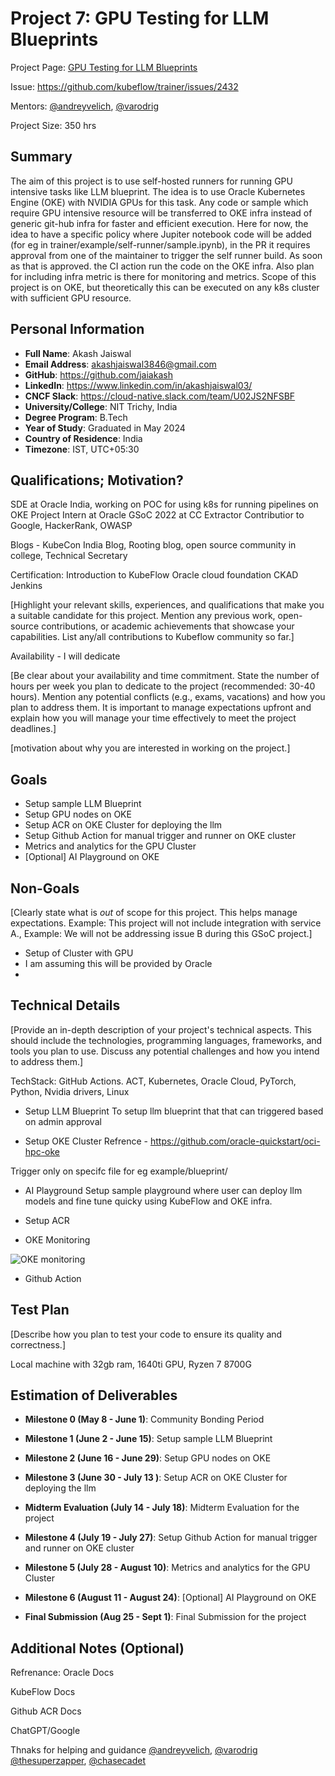 
#  Project 7: GPU Testing for LLM Blueprints

Project Page: [GPU Testing for LLM Blueprints](https://www.kubeflow.org/events/gsoc-2025/#project-7-gpu-testing-for-llm-blueprints)

Issue: https://github.com/kubeflow/trainer/issues/2432

Mentors:  [@andreyvelich](https://github.com/andreyvelich), [@varodrig](https://github.com/varodrig)

Project Size:  350 hrs

## Summary

The aim of this project is to use self-hosted runners for running GPU intensive tasks like LLM blueprint. The idea is to use Oracle Kubernetes Engine (OKE) with NVIDIA GPUs for this task. Any code or sample which require GPU intensive resource will be transferred to OKE infra instead of generic git-hub infra for faster and efficient execution. Here for now, the idea to have a specific policy where Jupiter notebook code will be added (for eg in trainer/example/self-runner/sample.ipynb), in the PR it requires approval from one of the maintainer to trigger the self runner build. As soon as that is approved. the CI action run the code on the OKE infra. Also plan for including infra metric is there for monitoring and metrics.
Scope of this project is on OKE, but theoretically this can be executed on any k8s cluster with sufficient GPU resource.

## Personal Information

- **Full Name**: Akash Jaiswal
- **Email Address**: akashjaiswal3846@gmail.com
- **GitHub**: https://github.com/jaiakash
- **LinkedIn**: https://www.linkedin.com/in/akashjaiswal03/
- **CNCF Slack**: https://cloud-native.slack.com/team/U02JS2NFSBF
- **University/College**: NIT Trichy, India
- **Degree Program**: B.Tech
- **Year of Study**: Graduated in May 2024
- **Country of Residence**: India
- **Timezone**: IST, UTC+05:30

## Qualifications; Motivation?

SDE at Oracle India, working on POC for using k8s for running pipelines on OKE
Project Intern at Oracle
GSoC 2022 at CC Extractor
Contributior to Google, HackerRank, OWASP

Blogs - KubeCon India Blog, Rooting blog, open source community in college, Technical Secretary 

Certification: Introduction to KubeFlow
Oracle cloud foundation
CKAD
Jenkins

[Highlight your relevant skills, experiences, and qualifications that make you a suitable candidate for this project. Mention any previous work, open-source contributions, or academic achievements that showcase your capabilities. List any/all contributions to Kubeflow community so far.]

Availability - I will dedicate 

[Be clear about your availability and time commitment. State the number of hours per week you plan to dedicate to the project (recommended: 30-40 hours). Mention any potential conflicts (e.g., exams, vacations) and how you plan to address them. It is important to manage expectations upfront and explain how you will manage your time effectively to meet the project deadlines.]

[motivation about why you are interested in working on the project.]

## Goals
- Setup sample LLM Blueprint 
- Setup GPU nodes on OKE
- Setup ACR on OKE Cluster for deploying the llm
- Setup Github Action for manual trigger and runner on OKE cluster
- Metrics and analytics for the GPU Cluster
- [Optional] AI Playground on OKE


## Non-Goals

[Clearly state what is *out* of scope for this project. This helps manage expectations. Example: This project will not include integration with service A., Example: We will not be addressing issue B during this GSoC project.]

- Setup of Cluster with GPU
- I am assuming this will be provided by Oracle
- 

## Technical Details

[Provide an in-depth description of your project's technical aspects. This should include the technologies, programming languages, frameworks, and tools you plan to use. Discuss any potential challenges and how you intend to address them.]

TechStack: GitHub Actions. ACT, Kubernetes, Oracle Cloud, PyTorch, Python, Nvidia drivers, Linux

- Setup LLM Blueprint
To setup llm blueprint that that can triggered based on admin approval

- Setup OKE Cluster
Refrence - https://github.com/oracle-quickstart/oci-hpc-oke

Trigger only on specifc file for eg example/blueprint/

- AI Playground
Setup sample playground where user can deploy llm models and fine tune quicky using KubeFlow and OKE infra.

- Setup ACR
- OKE Monitoring

![OKE monitoring](https://github.com/oracle-quickstart/oci-kubernetes-monitoring/blob/main/logan/images/kubernetes-cluster-summary-dashboard.png)
- Github Action


## Test Plan

[Describe how you plan to test your code to ensure its quality and correctness.]

Local machine with 32gb ram, 1640ti GPU, Ryzen 7 8700G

## Estimation of Deliverables

- **Milestone 0 (May 8 - June 1)**: Community Bonding Period

- **Milestone 1 (June 2 - June 15)**: Setup sample LLM Blueprint

- **Milestone 2 (June 16 - June 29)**: Setup GPU nodes on OKE
    
- **Milestone 3 (June 30 - July 13 )**: Setup ACR on OKE Cluster for deploying the llm

- **Midterm Evaluation (July 14 - July 18)**: Midterm Evaluation for the project

- **Milestone 4 (July 19 - July 27)**: Setup Github Action for manual trigger and runner on OKE cluster

- **Milestone 5 (July 28 - August 10)**: Metrics and analytics for the GPU Cluster

- **Milestone 6 (August 11 - August 24)**: [Optional] AI Playground on OKE

- **Final Submission (Aug 25 - Sept 1)**: Final Submission for the project

## Additional Notes (Optional)

Refrenance: Oracle Docs

KubeFlow Docs

Github ACR Docs

ChatGPT/Google

Thnaks for helping and guidance [@andreyvelich](https://github.com/andreyvelich), [@varodrig](https://github.com/varodrig) [@thesuperzapper](https://github.com/thesuperzapper), [@chasecadet](https://github.com/chasecadet)
